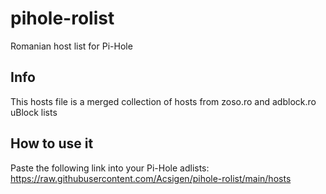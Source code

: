 # pihole-rolist
Romanian host list for Pi-Hole

## Info
This hosts file is a merged collection of hosts from zoso.ro and adblock.ro uBlock lists

## How to use it
Paste the following link into your Pi-Hole adlists: <https://raw.githubusercontent.com/Acsigen/pihole-rolist/main/hosts>
